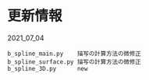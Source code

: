 # 更新情報


2021_07_04
```
b_spline_main.py    描写の計算方法の微修正
b_spline_surface.py	描写の計算方法の微修正
b_spline_3D.py      new
```
